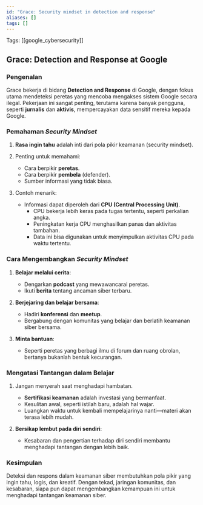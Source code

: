```yaml
---
id: "Grace: Security mindset in detection and response"
aliases: []
tags: []
---
```


Tags: [[google_cybersecurity]]

## Grace: Detection and Response at Google

### Pengenalan
Grace bekerja di bidang **Detection and Response** di Google, dengan fokus utama mendeteksi peretas yang mencoba mengakses sistem Google secara ilegal. Pekerjaan ini sangat penting, terutama karena banyak pengguna, seperti **jurnalis** dan **aktivis**, mempercayakan data sensitif mereka kepada Google.

### Pemahaman *Security Mindset*
1. **Rasa ingin tahu** adalah inti dari pola pikir keamanan (security mindset).
2. Penting untuk memahami:
   - Cara berpikir **peretas**.
   - Cara berpikir **pembela** (defender).
   - Sumber informasi yang tidak biasa.

3. Contoh menarik:
   - Informasi dapat diperoleh dari **CPU (Central Processing Unit)**.
     - CPU bekerja lebih keras pada tugas tertentu, seperti perkalian angka.
     - Peningkatan kerja CPU menghasilkan panas dan aktivitas tambahan.
     - Data ini bisa digunakan untuk menyimpulkan aktivitas CPU pada waktu tertentu.

### Cara Mengembangkan *Security Mindset*
1. **Belajar melalui cerita**:
   - Dengarkan **podcast** yang mewawancarai peretas.
   - Ikuti **berita** tentang ancaman siber terbaru.

2. **Berjejaring dan belajar bersama**:
   - Hadiri **konferensi** dan **meetup**.
   - Bergabung dengan komunitas yang belajar dan berlatih keamanan siber bersama.

3. **Minta bantuan**:
   - Seperti peretas yang berbagi ilmu di forum dan ruang obrolan, bertanya bukanlah bentuk kecurangan.

### Mengatasi Tantangan dalam Belajar
1. Jangan menyerah saat menghadapi hambatan.
   - **Sertifikasi keamanan** adalah investasi yang bermanfaat.
   - Kesulitan awal, seperti istilah baru, adalah hal wajar.
   - Luangkan waktu untuk kembali mempelajarinya nanti—materi akan terasa lebih mudah.

2. **Bersikap lembut pada diri sendiri**:
   - Kesabaran dan pengertian terhadap diri sendiri membantu menghadapi tantangan dengan lebih baik.

### Kesimpulan
Deteksi dan respons dalam keamanan siber membutuhkan pola pikir yang ingin tahu, logis, dan kreatif. Dengan tekad, jaringan komunitas, dan kesabaran, siapa pun dapat mengembangkan kemampuan ini untuk menghadapi tantangan keamanan siber.
